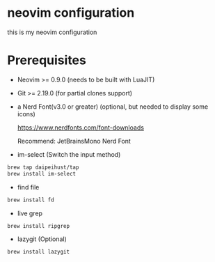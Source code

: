 # neovim configuration

this is my neovim configuration

# Prerequisites

- Neovim >= 0.9.0 (needs to be built with LuaJIT)

- Git >= 2.19.0 (for partial clones support)

- a Nerd Font(v3.0 or greater) (optional, but needed to display some icons)

  https://www.nerdfonts.com/font-downloads

  Recommend: JetBrainsMono Nerd Font

- im-select (Switch the input method)

```sh
brew tap daipeihust/tap
brew install im-select
```

- find file

```sh
brew install fd
```

- live grep

```sh
brew install ripgrep
```

- lazygit (Optional)

```sh
brew install lazygit
```
